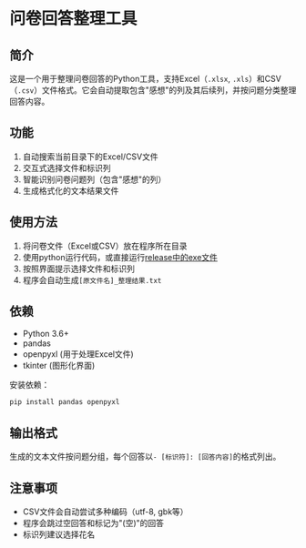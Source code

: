# 问卷回答整理工具

## 简介
这是一个用于整理问卷回答的Python工具，支持Excel（`.xlsx`, `.xls`）和CSV（`.csv`）文件格式。它会自动提取包含"感想"的列及其后续列，并按问题分类整理回答内容。

## 功能
1. 自动搜索当前目录下的Excel/CSV文件
2. 交互式选择文件和标识列
3. 智能识别问卷问题列（包含"感想"的列）
4. 生成格式化的文本结果文件

## 使用方法
1. 将问卷文件（Excel或CSV）放在程序所在目录
2. 使用python运行代码，或直接运行[release中的exe文件](https://github.com/ArcPen/rwz-helper/releases)
3. 按照界面提示选择文件和标识列
4. 程序会自动生成`[原文件名]_整理结果.txt`

## 依赖
- Python 3.6+
- pandas
- openpyxl (用于处理Excel文件)
- tkinter (图形化界面)

安装依赖：
```bash
pip install pandas openpyxl
```

## 输出格式
生成的文本文件按问题分组，每个回答以`- [标识符]: [回答内容]`的格式列出。

## 注意事项
- CSV文件会自动尝试多种编码（utf-8, gbk等）
- 程序会跳过空回答和标记为"(空)"的回答
- 标识列建议选择花名

